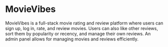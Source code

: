 # MovieVibes
MovieVibes is a full-stack movie rating and review platform where users can sign up, log in, rate, and review movies. Users can also like other reviews, sort them by popularity or recency, and manage their own reviews. An admin panel allows for managing movies and reviews efficiently.
